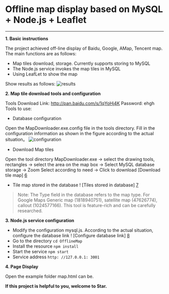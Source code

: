 # Offline map display based on MySQL + Node.js + Leaflet 

---

**1. Basic instructions**

The project achieved off-line display of Baidu, Google, AMap, Tencent map. The main functions are as follows:

 - Map tiles download, storage. Currently supports storing to MySQL
 - The Node.js service invokes the map tiles in MySQL
 - Using LeafLet to show the map

Show results as follows:
![results][9]

**2. Map tile download tools and configuration**

Tools Download Link: http://pan.baidu.com/s/1qYoHj4K Password: ehgh
Tools to use:

 - Database configuration
 
 Open the MapDownloader.exe.config file in the tools directory. Fill in the configuration information as shown in the figure according to the actual situation。
 ![configuration][5]

 - Download Map tiles 
 
Open the tool directory MapDownloader.exe -> select the drawing tools, rectangles -> select the area on the map box -> Select MySQL database storage -> Zoom Select according to need -> Click to download
[Download tile map] [6]

  - Tile map stored in the database
  ! [Tiles stored in database] [7]
 
> Note: The Type field in the database refers to the map type. For Google Maps Generic map (1818940751), satellite map (47626774), callout (1024577166). This tool is feature-rich and can be carefully researched.

**3. Node.js service configuration**

  - Modify the configuration mysql.js. According to the actual situation, configure the database link
  ! [Configure database link] [8]
  - Go to the directory `cd OfflineMap`
  - Install the resource `npm install`
  - Start the service `npm start`
  - Service address `http: //127.0.0.1: 3001`

**4. Page Display**

Open the example folder map.html can be.

**If this project is helpful to you, welcome to Star.**


  [1]: https://www.mysql.com/
  [2]: https://nodejs.org/en/
  [3]: http://leafletjs.com/
  
  
  [5]: http://i2.kiimg.com/561545/18b1c776ce529746.jpg
  [6]: http://i4.piimg.com/561545/30fdee742409cee8.jpg
  [7]: http://i4.piimg.com/561545/1f87b80cce9a7c26.jpg
  [8]: http://i4.piimg.com/561545/71c0b9872f222c0b.jpg
  [9]: http://i2.kiimg.com/561545/216983d692fef56a.jpg
